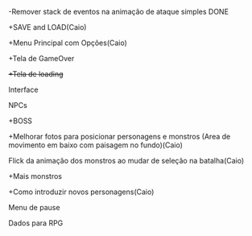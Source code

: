 -Remover stack de eventos na animação de ataque simples DONE

+SAVE and LOAD(Caio)

+Menu Principal com Opções(Caio)

+Tela de GameOver

~~+Tela de loading~~

Interface

NPCs

+BOSS

+Melhorar fotos para posicionar personagens e monstros (Area de movimento em baixo com paisagem no fundo)(Caio)

Flick da animação dos monstros ao mudar de seleção na batalha(Caio)

+Mais monstros

+Como introduzir novos personagens(Caio)

Menu de pause

Dados para RPG

